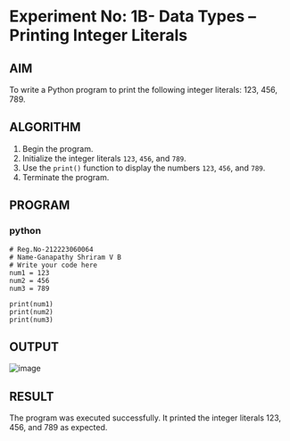 # Experiment No: 1B- Data Types – Printing Integer Literals

## AIM  
To write a Python program to print the following integer literals: 123, 456, 789.

## ALGORITHM  
1. Begin the program.  
2. Initialize the integer literals `123`, `456`, and `789`.  
3. Use the `print()` function to display the numbers `123`, `456`, and `789`.  
4. Terminate the program.

## PROGRAM
### python
```
# Reg.No-212223060064 
# Name-Ganapathy Shriram V B
# Write your code here
num1 = 123
num2 = 456
num3 = 789

print(num1)
print(num2)
print(num3)

```
## OUTPUT
![image](https://github.com/user-attachments/assets/aac1fecc-67b2-45e5-9c84-b9ee78086423)

## RESULT
The program was executed successfully. It printed the integer literals 123, 456, and 789 as expected.

